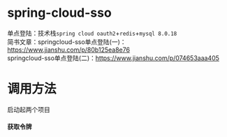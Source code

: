 # spring-cloud-sso
单点登陆：技术栈`spring cloud oauth2`+`redis`+`mysql 8.0.18`  
简书文章：springcloud-sso单点登陆(一)：https://www.jianshu.com/p/80b125ea8e76  
springcloud-sso单点登陆(二)：https://www.jianshu.com/p/074653aaa405  
# 调用方法
启动起两个项目  
#### 获取令牌
